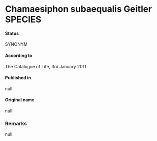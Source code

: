 # Chamaesiphon subaequalis Geitler SPECIES

#### Status
SYNONYM

#### According to
The Catalogue of Life, 3rd January 2011

#### Published in
null

#### Original name
null

### Remarks
null